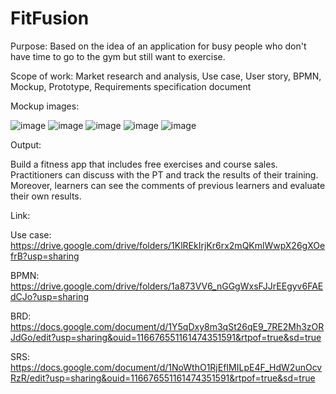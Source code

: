 # FitFusion
Purpose: Based on the idea of an application for busy people who don't have time to go to the gym but still want to exercise.

Scope of work: Market research and analysis, Use case, User story, BPMN, Mockup, Prototype, Requirements specification document 

Mockup images:

![image](https://github.com/Ngan1808/FitFusion/assets/107528091/43410076-355e-4132-a47c-ae81c8fb7b9c)
![image](https://github.com/Ngan1808/FitFusion/assets/107528091/25bfacc2-0bcd-46a4-8051-3ef76830a8a6)
![image](https://github.com/Ngan1808/FitFusion/assets/107528091/a5b1becc-6d35-4183-87c6-af03759d3ed8)
![image](https://github.com/Ngan1808/FitFusion/assets/107528091/5972cd19-3a06-4e64-9b6c-db232b8b7a45)
![image](https://github.com/Ngan1808/FitFusion/assets/107528091/d41a0a24-b665-4eb7-a737-a4c45aacc8b1)

Output: 

Build a fitness app that includes free exercises and course sales. Practitioners can discuss with the PT and track the results of their training. Moreover, learners can see the comments of previous learners and evaluate their own results.

Link: 

Use case: https://drive.google.com/drive/folders/1KlREkIrjKr6rx2mQKmlWwpX26gXOefrB?usp=sharing

BPMN: https://drive.google.com/drive/folders/1a873VV6_nGGgWxsFJJrEEgyv6FAEdCJo?usp=sharing

BRD: https://docs.google.com/document/d/1Y5qDxy8m3qSt26qE9_7RE2Mh3zORJdGo/edit?usp=sharing&ouid=116676551161474351591&rtpof=true&sd=true

SRS: https://docs.google.com/document/d/1NoWthO1RjEfIMILpE4F_HdW2unOcvRzR/edit?usp=sharing&ouid=116676551161474351591&rtpof=true&sd=true

